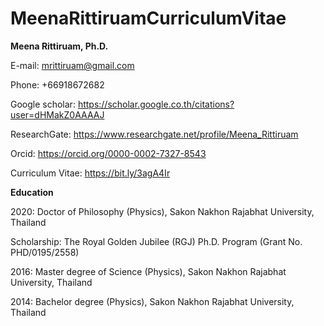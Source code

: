 # MeenaRittiruamCurriculumVitae
<b> Meena Rittiruam, Ph.D. </b>

E-mail: mrittiruam@gmail.com

Phone: +66918672682 

Google scholar: https://scholar.google.co.th/citations?user=dHMakZ0AAAAJ  

ResearchGate: https://www.researchgate.net/profile/Meena_Rittiruam 

Orcid: https://orcid.org/0000-0002-7327-8543   

Curriculum Vitae: https://bit.ly/3agA4Ir

<b> Education </b>

2020: Doctor of Philosophy (Physics), Sakon Nakhon Rajabhat University, Thailand

Scholarship: The Royal Golden Jubilee (RGJ) Ph.D. Program (Grant No. PHD/0195/2558)

2016: Master degree of Science (Physics), Sakon Nakhon Rajabhat University, Thailand

2014: Bachelor degree (Physics), Sakon Nakhon Rajabhat University, Thailand



